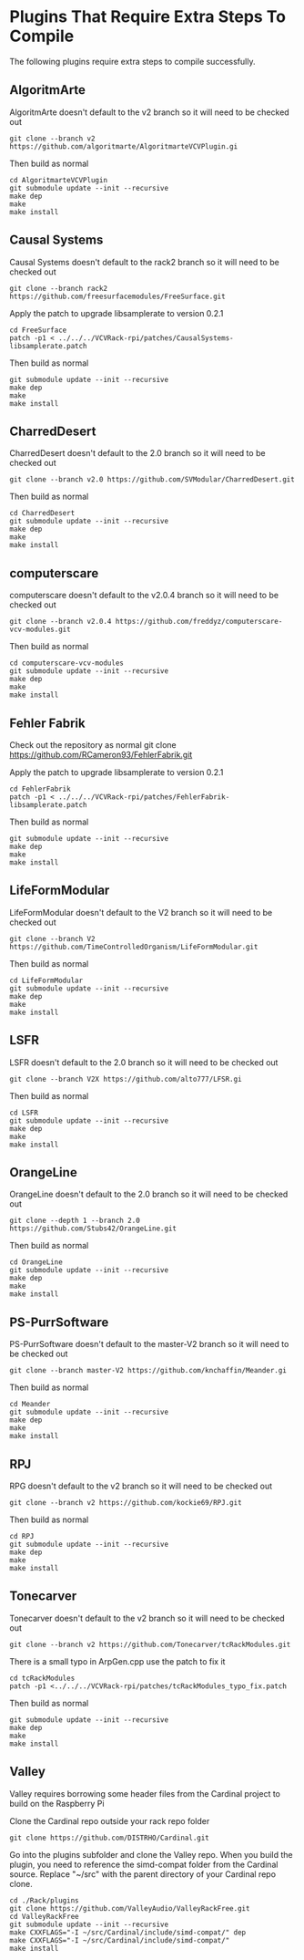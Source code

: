 # Plugins That Require Extra Steps To Compile
The following plugins require extra steps to compile successfully.

## AlgoritmArte
AlgoritmArte doesn't default to the v2 branch so it will need to be checked out

    git clone --branch v2 https://github.com/algoritmarte/AlgoritmarteVCVPlugin.gi

Then build as normal

    cd AlgoritmarteVCVPlugin
    git submodule update --init --recursive
    make dep
    make
    make install

## Causal Systems
Causal Systems doesn't default to the rack2 branch so it will need to be checked out

    git clone --branch rack2 https://github.com/freesurfacemodules/FreeSurface.git

Apply the patch to upgrade libsamplerate to version 0.2.1

    cd FreeSurface
    patch -p1 < ../../../VCVRack-rpi/patches/CausalSystems-libsamplerate.patch

Then build as normal

    git submodule update --init --recursive
    make dep
    make
    make install

## CharredDesert
CharredDesert doesn't default to the 2.0 branch so it will need to be checked out

    git clone --branch v2.0 https://github.com/SVModular/CharredDesert.git

Then build as normal

    cd CharredDesert
    git submodule update --init --recursive
    make dep
    make
    make install

## computerscare
computerscare doesn't default to the v2.0.4 branch so it will need to be checked out

    git clone --branch v2.0.4 https://github.com/freddyz/computerscare-vcv-modules.git
    

Then build as normal

    cd computerscare-vcv-modules
    git submodule update --init --recursive
    make dep
    make
    make install

## Fehler Fabrik
Check out the repository as normal
    git clone https://github.com/RCameron93/FehlerFabrik.git    

Apply the patch to upgrade libsamplerate to version 0.2.1

    cd FehlerFabrik
    patch -p1 < ../../../VCVRack-rpi/patches/FehlerFabrik-libsamplerate.patch

Then build as normal

    git submodule update --init --recursive
    make dep
    make
    make install

## LifeFormModular
LifeFormModular doesn't default to the V2 branch so it will need to be checked out

    git clone --branch V2 https://github.com/TimeControlledOrganism/LifeFormModular.git
    

Then build as normal

    cd LifeFormModular
    git submodule update --init --recursive
    make dep
    make
    make install

## LSFR
LSFR doesn't default to the 2.0 branch so it will need to be checked out

    git clone --branch V2X https://github.com/alto777/LFSR.gi

Then build as normal

    cd LSFR
    git submodule update --init --recursive
    make dep
    make
    make install

## OrangeLine
OrangeLine doesn't default to the 2.0 branch so it will need to be checked out

    git clone --depth 1 --branch 2.0 https://github.com/Stubs42/OrangeLine.git

Then build as normal

    cd OrangeLine
    git submodule update --init --recursive
    make dep
    make
    make install

## PS-PurrSoftware
PS-PurrSoftware doesn't default to the master-V2 branch so it will need to be checked out

    git clone --branch master-V2 https://github.com/knchaffin/Meander.gi

Then build as normal

    cd Meander
    git submodule update --init --recursive
    make dep
    make
    make install

## RPJ
RPG doesn't default to the v2 branch so it will need to be checked out

    git clone --branch v2 https://github.com/kockie69/RPJ.git

Then build as normal

    cd RPJ
    git submodule update --init --recursive
    make dep
    make
    make install

## Tonecarver
Tonecarver doesn't default to the v2 branch so it will need to be checked out

    git clone --branch v2 https://github.com/Tonecarver/tcRackModules.git

There is a small typo in ArpGen.cpp use the patch to fix it

    cd tcRackModules
    patch -p1 <../../../VCVRack-rpi/patches/tcRackModules_typo_fix.patch

Then build as normal

    git submodule update --init --recursive
    make dep
    make
    make install

## Valley
Valley requires borrowing some header files from the Cardinal project to build on the Raspberry Pi

Clone the Cardinal repo outside your rack repo folder

    git clone https://github.com/DISTRHO/Cardinal.git

Go into the plugins subfolder and clone the Valley repo.  When you build the plugin, you need to reference the simd-compat folder from the Cardinal source.  Replace "~/src" with the parent directory of your Cardinal repo clone.
  
    cd ./Rack/plugins
    git clone https://github.com/ValleyAudio/ValleyRackFree.git
    cd ValleyRackFree
    git submodule update --init --recursive
    make CXXFLAGS="-I ~/src/Cardinal/include/simd-compat/" dep
    make CXXFLAGS="-I ~/src/Cardinal/include/simd-compat/"
    make install


